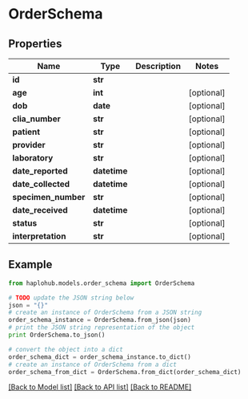 # OrderSchema


## Properties
Name | Type | Description | Notes
------------ | ------------- | ------------- | -------------
**id** | **str** |  | 
**age** | **int** |  | [optional] 
**dob** | **date** |  | [optional] 
**clia_number** | **str** |  | [optional] 
**patient** | **str** |  | [optional] 
**provider** | **str** |  | [optional] 
**laboratory** | **str** |  | [optional] 
**date_reported** | **datetime** |  | [optional] 
**date_collected** | **datetime** |  | [optional] 
**specimen_number** | **str** |  | [optional] 
**date_received** | **datetime** |  | [optional] 
**status** | **str** |  | [optional] 
**interpretation** | **str** |  | [optional] 

## Example

```python
from haplohub.models.order_schema import OrderSchema

# TODO update the JSON string below
json = "{}"
# create an instance of OrderSchema from a JSON string
order_schema_instance = OrderSchema.from_json(json)
# print the JSON string representation of the object
print OrderSchema.to_json()

# convert the object into a dict
order_schema_dict = order_schema_instance.to_dict()
# create an instance of OrderSchema from a dict
order_schema_from_dict = OrderSchema.from_dict(order_schema_dict)
```
[[Back to Model list]](../README.md#documentation-for-models) [[Back to API list]](../README.md#documentation-for-api-endpoints) [[Back to README]](../README.md)


